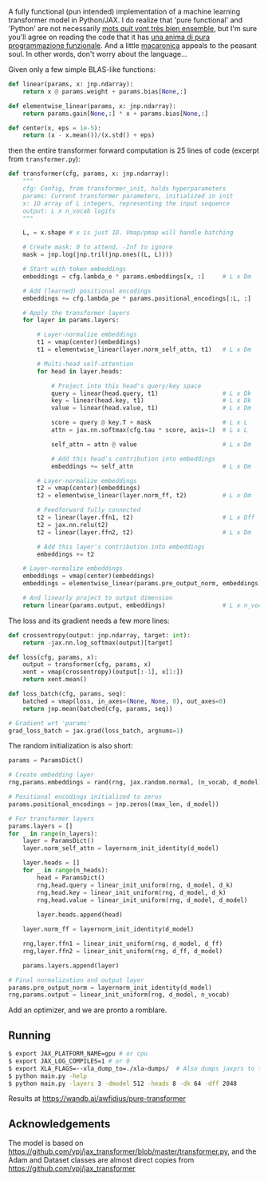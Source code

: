 A fully functional (pun intended) implementation of a machine learning transformer model in Python/JAX.  I do realize that 'pure functional' and 'Python' are not necessarily [mots quit vont très bien ensemble](https://forum.wordreference.com/threads/sont-les-mots-qui-vont-tr%C3%A8s-bien-ensemble.1832510/), but I'm sure you'll agree on reading the code that it has [una anima di pura programmazione funzionale](https://jax.readthedocs.io/en/latest/notebooks/Common_Gotchas_in_JAX.html).  And a little [macaronica](https://en.wikipedia.org/wiki/Macaronic_language) appeals to the peasant soul.  In other words, don't worry about the language... 

Given only a few simple BLAS-like functions:
```python
def linear(params, x: jnp.ndarray):
    return x @ params.weight + params.bias[None,:]

def elementwise_linear(params, x: jnp.ndarray):
    return params.gain[None,:] * x + params.bias[None,:]

def center(x, eps = 1e-5):
    return (x - x.mean())/(x.std() + eps)
```
then the entire transformer forward computation is 25 lines of code (excerpt from `transformer.py`):
```python
def transformer(cfg, params, x: jnp.ndarray):
    """
    cfg: Config, from transformer_init, holds hyperparameters
    params: Current transformer parameters, initialized in init
    x: 1D array of L integers, representing the input sequence
    output: L x n_vocab logits
    """

    L, = x.shape # x is just 1D. Vmap/pmap will handle batching

    # Create mask: 0 to attend, -Inf to ignore
    mask = jnp.log(jnp.tril(jnp.ones((L, L))))

    # Start with token embeddings
    embeddings = cfg.lambda_e * params.embeddings[x, :]     # L x Dm

    # Add (learned) positional encodings
    embeddings += cfg.lambda_pe * params.positional_encodings[:L, :]

    # Apply the transformer layers
    for layer in params.layers:

        # Layer-normalize embeddings
        t1 = vmap(center)(embeddings)
        t1 = elementwise_linear(layer.norm_self_attn, t1)   # L x Dm

        # Multi-head self-attention
        for head in layer.heads:

            # Project into this head's query/key space
            query = linear(head.query, t1)                  # L x Dk
            key = linear(head.key, t1)                      # L x Dk
            value = linear(head.value, t1)                  # L x Dm

            score = query @ key.T + mask                    # L x L
            attn = jax.nn.softmax(cfg.tau * score, axis=1)  # L x L

            self_attn = attn @ value                        # L x Dm

            # Add this head's contribution into embeddings
            embeddings += self_attn                         # L x Dm

        # Layer-normalize embeddings
        t2 = vmap(center)(embeddings)
        t2 = elementwise_linear(layer.norm_ff, t2)          # L x Dm

        # Feedforward fully connected
        t2 = linear(layer.ffn1, t2)                         # L x Dff
        t2 = jax.nn.relu(t2)
        t2 = linear(layer.ffn2, t2)                         # L x Dm

        # Add this layer's contribution into embeddings
        embeddings += t2

    # Layer-normalize embeddings
    embeddings = vmap(center)(embeddings)
    embeddings = elementwise_linear(params.pre_output_norm, embeddings)

    # And linearly project to output dimension
    return linear(params.output, embeddings)                # L x n_vocab 
```

The loss and its gradient needs a few more lines:
```python
def crossentropy(output: jnp.ndarray, target: int):
    return -jax.nn.log_softmax(output)[target]

def loss(cfg, params, x):
    output = transformer(cfg, params, x)
    xent = vmap(crossentropy)(output[:-1], x[1:])
    return xent.mean()

def loss_batch(cfg, params, seq):
    batched = vmap(loss, in_axes=(None, None, 0), out_axes=0)
    return jnp.mean(batched(cfg, params, seq))

# Gradient wrt 'params'
grad_loss_batch = jax.grad(loss_batch, argnums=1)
```

The random initialization is also short:
```python
params = ParamsDict()

# Create embedding layer
rng,params.embeddings = rand(rng, jax.random.normal, (n_vocab, d_model))

# Positional encodings initialized to zeros
params.positional_encodings = jnp.zeros((max_len, d_model))

# For transformer layers
params.layers = []
for _ in range(n_layers):
    layer = ParamsDict()
    layer.norm_self_attn = layernorm_init_identity(d_model)

    layer.heads = []
    for _ in range(n_heads):
        head = ParamsDict()
        rng,head.query = linear_init_uniform(rng, d_model, d_k)
        rng,head.key = linear_init_uniform(rng, d_model, d_k)
        rng,head.value = linear_init_uniform(rng, d_model, d_model)
        
        layer.heads.append(head)

    layer.norm_ff = layernorm_init_identity(d_model)

    rng,layer.ffn1 = linear_init_uniform(rng, d_model, d_ff)
    rng,layer.ffn2 = linear_init_uniform(rng, d_ff, d_model)

    params.layers.append(layer)

# Final normalization and output layer
params.pre_output_norm = layernorm_init_identity(d_model)
rng,params.output = linear_init_uniform(rng, d_model, n_vocab)
```

Add an optimizer, and we are pronto a romblare.

## Running
```sh
$ export JAX_PLATFORM_NAME=gpu # or cpu
$ export JAX_LOG_COMPILES=1 # or 0
$ export XLA_FLAGS=--xla_dump_to=./xla-dumps/  # Also dumps jaxprs to this folder
$ python main.py -help
$ python main.py -layers 3 -dmodel 512 -heads 8 -dk 64 -dff 2048 
```

Results at https://wandb.ai/awfidius/pure-transformer

## Acknowledgements

The model is based on https://github.com/vpj/jax_transformer/blob/master/transformer.py, and the Adam and Dataset classes are almost direct copies from https://github.com/vpj/jax_transformer
